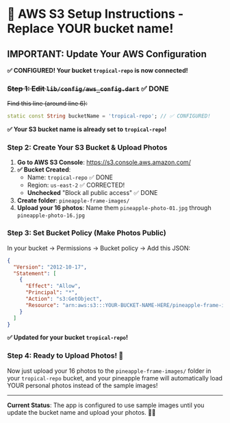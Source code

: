 # 🍍 AWS S3 Setup Instructions - Replace YOUR bucket name!

## IMPORTANT: Update Your AWS Configuration

**✅ CONFIGURED! Your bucket `tropical-repo` is now connected!**

### ~~Step 1: Edit `lib/config/aws_config.dart`~~ ✅ DONE

~~Find this line (around line 6):~~
```dart
static const String bucketName = 'tropical-repo'; // ✅ CONFIGURED!
```

**✅ Your S3 bucket name is already set to `tropical-repo`!**

### Step 2: Create Your S3 Bucket & Upload Photos

1. **Go to AWS S3 Console**: https://s3.console.aws.amazon.com/
2. **✅ Bucket Created**: 
   - Name: `tropical-repo` ✅ DONE
   - Region: `us-east-2` ✅ CORRECTED!
   - **Unchecked** "Block all public access" ✅ DONE
3. **Create folder**: `pineapple-frame-images/`
4. **Upload your 16 photos**: Name them `pineapple-photo-01.jpg` through `pineapple-photo-16.jpg`

### Step 3: Set Bucket Policy (Make Photos Public)

In your bucket → Permissions → Bucket policy → Add this JSON:

```json
{
  "Version": "2012-10-17",
  "Statement": [
    {
      "Effect": "Allow",
      "Principal": "*",
      "Action": "s3:GetObject",
      "Resource": "arn:aws:s3:::YOUR-BUCKET-NAME-HERE/pineapple-frame-images/*"
    }
  ]
}
```

**✅ Updated for your bucket `tropical-repo`!**

### Step 4: Ready to Upload Photos! 📸

Now just upload your 16 photos to the `pineapple-frame-images/` folder in your `tropical-repo` bucket, and your pineapple frame will automatically load YOUR personal photos instead of the sample images!

---

**Current Status**: The app is configured to use sample images until you update the bucket name and upload your photos. 🍍✨
